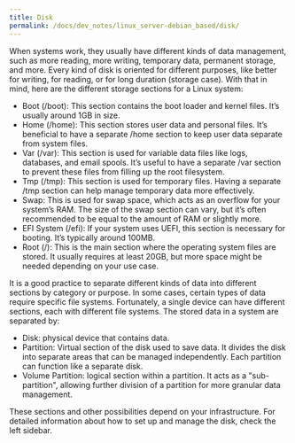 ```yaml
---
title: Disk
permalink: /docs/dev_notes/linux_server-debian_based/disk/
---
```


When systems work, they usually have different kinds of data management, such as more reading, more writing, temporary data, permanent storage, and more. Every kind of disk is oriented for different purposes, like better for writing, for reading, or for long duration (storage case). With that in mind, here are the different storage sections for a Linux system:

* Boot (/boot): This section contains the boot loader and kernel files. It’s usually around 1GB in size.
* Home (/home): This section stores user data and personal files. It’s beneficial to have a separate /home section to keep user data separate from system files.
* Var (/var): This section is used for variable data files like logs, databases, and email spools. It’s useful to have a separate /var section to prevent these files from filling up the root filesystem.
* Tmp (/tmp): This section is used for temporary files. Having a separate /tmp section can help manage temporary data more effectively.
* Swap: This is used for swap space, which acts as an overflow for your system’s RAM. The size of the swap section can vary, but it’s often recommended to be equal to the amount of RAM or slightly more.
* EFI System (/efi): If your system uses UEFI, this section is necessary for booting. It’s typically around 100MB.
* Root (/): This is the main section where the operating system files are stored. It usually requires at least 20GB, but more space might be needed depending on your use case.

It is a good practice to separate different kinds of data into different sections by category or purpose. In some cases, certain types of data require specific file systems. Fortunately, a single device can have different sections, each with different file systems. The stored data in a system are separated by:

* Disk: physical device that contains data.
* Partition: Virtual section of the disk used to save data. It divides the disk into separate areas that can be managed independently. Each partition can function like a separate disk.
* Volume Partition: logical section within a partition. It acts as a "sub-partition", allowing further division of a partition for more granular data management.

These sections and other possibilities depend on your infrastructure. For detailed information about how to set up and manage the disk, check the left sidebar.
